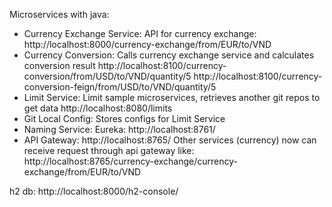 Microservices with java:
- Currency Exchange Service: API for currency exchange:
  http://localhost:8000/currency-exchange/from/EUR/to/VND
- Currency Conversion: Calls currency exchange service and calculates conversion result
  http://localhost:8100/currency-conversion/from/USD/to/VND/quantity/5
  http://localhost:8100/currency-conversion-feign/from/USD/to/VND/quantity/5
- Limit Service: Limit sample microservices, retrieves another git repos to get data
  http://localhost:8080/limits
- Git Local Config: Stores configs for Limit Service
- Naming Service: Eureka: http://localhost:8761/
- API Gateway: http://localhost:8765/
  Other services (currency) now can receive request through api gateway like:
  http://localhost:8765/currency-exchange/currency-exchange/from/EUR/to/VND

h2 db: http://localhost:8000/h2-console/
